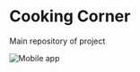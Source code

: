 # Cooking Corner

Main repository of project

![Mobile app](https://github.com/IU-Capstone-Project-2024/CookingCorner-Mobile)

